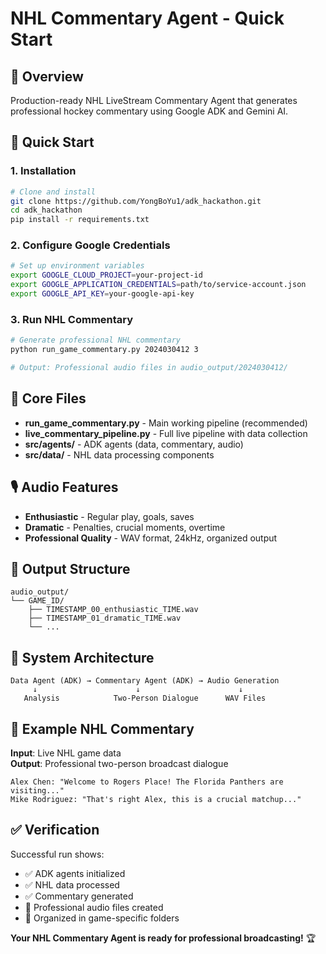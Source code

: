 # NHL Commentary Agent - Quick Start

## 🎯 Overview
Production-ready NHL LiveStream Commentary Agent that generates professional hockey commentary using Google ADK and Gemini AI.

## 🚀 Quick Start

### 1. Installation
```bash
# Clone and install
git clone https://github.com/YongBoYu1/adk_hackathon.git
cd adk_hackathon
pip install -r requirements.txt
```

### 2. Configure Google Credentials
```bash
# Set up environment variables
export GOOGLE_CLOUD_PROJECT=your-project-id
export GOOGLE_APPLICATION_CREDENTIALS=path/to/service-account.json
export GOOGLE_API_KEY=your-google-api-key
```

### 3. Run NHL Commentary
```bash
# Generate professional NHL commentary
python run_game_commentary.py 2024030412 3

# Output: Professional audio files in audio_output/2024030412/
```

## 📁 Core Files

- **run_game_commentary.py** - Main working pipeline (recommended)
- **live_commentary_pipeline.py** - Full live pipeline with data collection
- **src/agents/** - ADK agents (data, commentary, audio)
- **src/data/** - NHL data processing components

## 🎙️ Audio Features

- **Enthusiastic** - Regular play, goals, saves
- **Dramatic** - Penalties, crucial moments, overtime
- **Professional Quality** - WAV format, 24kHz, organized output

## 🎵 Output Structure

```
audio_output/
└── GAME_ID/
    ├── TIMESTAMP_00_enthusiastic_TIME.wav
    ├── TIMESTAMP_01_dramatic_TIME.wav
    └── ...
```

## 🔧 System Architecture

```
Data Agent (ADK) → Commentary Agent (ADK) → Audio Generation
     ↓                      ↓                      ↓
   Analysis            Two-Person Dialogue      WAV Files
```

## 🏒 Example NHL Commentary

**Input**: Live NHL game data  
**Output**: Professional two-person broadcast dialogue
```
Alex Chen: "Welcome to Rogers Place! The Florida Panthers are visiting..."
Mike Rodriguez: "That's right Alex, this is a crucial matchup..."
```

## ✅ Verification

Successful run shows:
- ✅ ADK agents initialized
- ✅ NHL data processed
- ✅ Commentary generated
- 🎵 Professional audio files created
- 📁 Organized in game-specific folders

**Your NHL Commentary Agent is ready for professional broadcasting!** 🏆